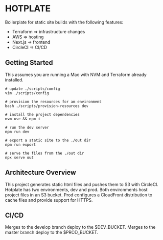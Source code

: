 # HOTPLATE
Boilerplate for static site builds with the following features:
* Terraform => infrastructure changes
* AWS => hosting
* Next.js => frontend
* CircleCI => CI/CD

## Getting Started
This assumes you are running a Mac with NVM and Terraform already installed.
```
# update ./scripts/config
vim ./scripts/config

# provision the resources for an environment
bash ./scripts/provision-resources dev

# install the project dependencies
nvm use && npm i

# run the dev server
npm run dev

# export a static site to the ./out dir
npm run export

# serve the files from the ./out dir
npx serve out
```
## Architecture Overview
This project generates static html files and pushes them to S3 with CircleCI. 
Hotplate has two environments, dev and prod. Both environments host project files
in an S3 bucket. Prod configures a CloudFront distribution to cache files and provide
support for HTTPS.

## CI/CD
Merges to the develop branch deploy to the $DEV_BUCKET.
Merges to the master branch deploy to the $PROD_BUCKET.

